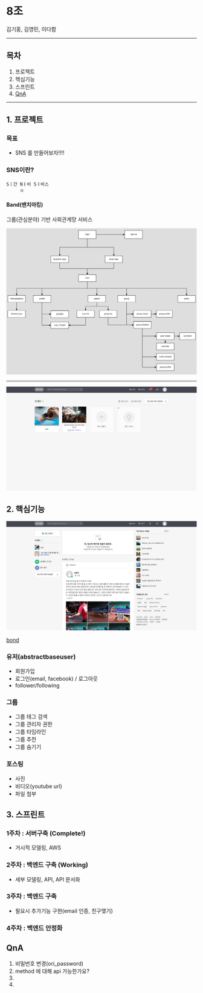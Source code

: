 # 8조

김기홍, 김영민, 이다함

---

## 목차

1. 프로젝트
2. 핵심기능
3. 스프린트
4. [QnA](#qna)

---

## 1. 프로젝트

### 목표 
- SNS 를 만들어보자!!!!

### SNS이란? 
```
Sㅣ간 Nㅏ비 Sㅓ비스  
     ㅇ
```

#### Band(밴치마킹)

그룹(관심분야) 기반 사회관계망 서비스


![band](./image/a.png)

---

![band](./image/b.png)

## 2. 핵심기능
![func](././image/c.png)

[bond](https://ovenapp.io/view/sfEcSX90YQp3qGrArrId2gOs3WelCKad/Uewio)


### 유저(abstractbaseuser)
- 회원가입
- 로그인(email, facebook) / 로그아웃
- follower/following

### 그룹
- 그룹 태그 검색
- 그룹 관리자 권한
- 그룹 타임라인
- 그룹 추천
- 그룹 숨기기

### 포스팅
- 사진
- 비디오(youtube url)
- 파일 첨부
 

## 3. 스프린트

### 1주차 : 서버구축 (Complete!)
- 거시적 모델링, AWS

### 2주차 : 백엔드 구축 (Working)
- 세부 모델링, API, API 문서화

### 3주차 : 백엔드 구축
- 필요시 추가기능 구현(email 인증, 친구맺기)

### 4주차 : 백엔드 안정화 


## QnA

1. 비밀번호 변경(ori_password)
2. method 에 대해 api 가능한가요?
3. 
4. 